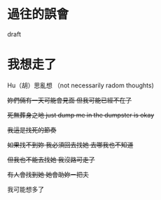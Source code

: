 # 過往的誤會

draft 

# 我想走了

Hu（胡）思亂想 （not necessarily radom thoughts)

<s>妳們倆有一天可能會見面 但我可能已經不在了

死無葬身之地 just dump me in the dumpster is okay

我這是找死的節奏

如果找不到妳 我必須回去找她 去哪我也不知道

但我也不能去找她 我沒路可走了

有人會找到她 她會助妳ㄧ把夫</s>

我可能想多了

